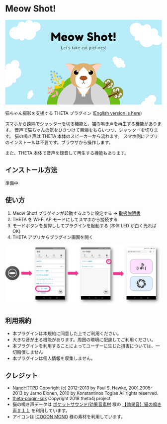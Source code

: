 # Meow Shot!

![Meow Shot!](images/title.png)

猫ちゃん撮影を支援する THETA プラグイン ([English version is here](./))

スマホから遠隔でシャッターを切る機能と、猫の鳴き声を再生する機能があります。
音声で猫ちゃんの気をひきつけて目線をもらいつつ、シャッターを切ります。
猫の鳴き声は THETA 本体のスピーカーから流れます。
スマホ側にアプリのインストールは不要です。ブラウザから操作します。

また、THETA 本体で音声を録音して再生する機能もあります。

## インストール方法

準備中

## 使い方

1. Meow Shot! プラグインが起動するように設定する → [取扱説明書](https://support.theta360.com/ja/manual/v/content/plugin/plugin_02.html)
2. THETA を Wi-Fi AP モードにしてスマホから接続する
3. モードボタンを長押ししてプラグインを起動する (本体 LED が白く光れば OK)
4. THETA アプリからプラグイン画面を開く

![Web UI を開く](images/open_web_ui.ja.png)

## 利用規約

* 本プラグインは本規約に同意した上でご利用ください。
* 大きな音が出る機能があります。周囲の環境に配慮してご利用ください。
* 本プラグインを利用することによってユーザーに生じた損害については、一切賠償しません
* 本プラグインは個人情報を収集しません。

## クレジット

* [NanoHTTPD](https://github.com/NanoHttpd/nanohttpd) Copyright (c) 2012-2013 by Paul S. Hawke, 2001,2005-2013 by Jarno Elonen, 2010 by Konstantinos Togias All rights reserved.
* [theta-plugin-sdk](https://github.com/theta4j/theta-plugin-sdk) Copyright 2018 theta4j project
* 猫の鳴き声データは [ポケットサウンド/効果音素材](https://pocket-se.info/) 様の [【効果音】猫の鳴き声＃１１](https://pocket-se.info/archives/81/) を利用しています。
* アイコンは [ICOOON MONO](http://icooon-mono.com/) 様の素材を利用しています。
